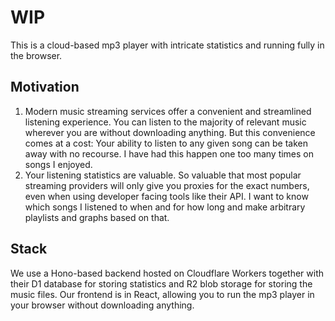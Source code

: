 # WIP

This is a cloud-based mp3 player with intricate statistics and running fully in the browser.

## Motivation
1. Modern music streaming services offer a convenient and streamlined listening experience. You can listen to the majority of relevant music wherever you are without downloading anything. But this convenience comes at a cost: Your ability to listen to any given song can be taken away with no recourse. I have had this happen one too many times on songs I enjoyed. 
2. Your listening statistics are valuable. So valuable that most popular streaming providers will only give you proxies for the exact numbers, even when using developer facing tools like their API. I want to know which songs I listened to when and for how long and make arbitrary playlists and graphs based on that.

## Stack
We use a Hono-based backend hosted on Cloudflare Workers together with their D1 database for storing statistics and R2 blob storage for storing the music files. Our frontend is in React, allowing you to run the mp3 player in your browser without downloading anything.
